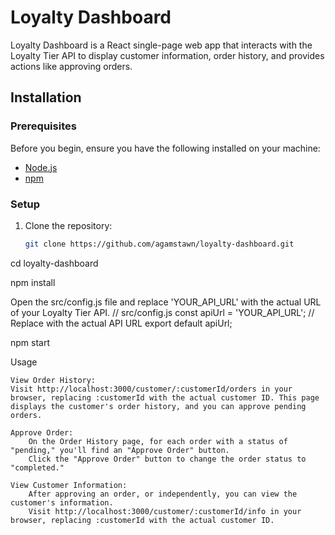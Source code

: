 # Loyalty Dashboard

Loyalty Dashboard is a React single-page web app that interacts with the Loyalty Tier API to display customer information, order history, and provides actions like approving orders.

## Installation

### Prerequisites

Before you begin, ensure you have the following installed on your machine:

- [Node.js](https://nodejs.org/)
- [npm](https://www.npmjs.com/)

### Setup

1. Clone the repository:

   ```bash
   git clone https://github.com/agamstawn/loyalty-dashboard.git

  cd loyalty-dashboard

  npm install

  Open the src/config.js file and replace 'YOUR_API_URL' with the actual URL of your Loyalty Tier API.
  // src/config.js
  const apiUrl = 'YOUR_API_URL'; // Replace with the actual API URL
  export default apiUrl;

  npm start

Usage

    View Order History:
    Visit http://localhost:3000/customer/:customerId/orders in your browser, replacing :customerId with the actual customer ID. This page displays the customer's order history, and you can approve pending orders.

    Approve Order:
        On the Order History page, for each order with a status of "pending," you'll find an "Approve Order" button.
        Click the "Approve Order" button to change the order status to "completed."

    View Customer Information:
        After approving an order, or independently, you can view the customer's information.
        Visit http://localhost:3000/customer/:customerId/info in your browser, replacing :customerId with the actual customer ID.